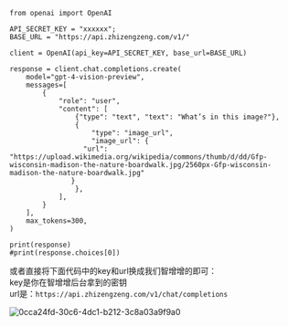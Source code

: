 ```
from openai import OpenAI

API_SECRET_KEY = "xxxxxx";
BASE_URL = "https://api.zhizengzeng.com/v1/"

client = OpenAI(api_key=API_SECRET_KEY, base_url=BASE_URL)

response = client.chat.completions.create(
    model="gpt-4-vision-preview",
    messages=[
        {
            "role": "user",
            "content": [
                {"type": "text", "text": "What’s in this image?"},
                {
                    "type": "image_url",
                    "image_url": {
                  "url": "https://upload.wikimedia.org/wikipedia/commons/thumb/d/dd/Gfp-wisconsin-madison-the-nature-boardwalk.jpg/2560px-Gfp-wisconsin-madison-the-nature-boardwalk.jpg"
               }
                },
            ],
        }
    ],
    max_tokens=300,
)

print(response)
#print(response.choices[0])
```
或者直接将下面代码中的key和url换成我们智增增的即可：    
key是你在智增增后台拿到的密钥    
url是：`https://api.zhizengzeng.com/v1/chat/completions` 

![0cca24fd-30c6-4dc1-b212-3c8a03a9f9a0](https://github.com/xing61/xiaoyi-robot/assets/38256442/9f20101d-cdf3-438e-ab3f-bc2d20e8766c)

